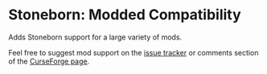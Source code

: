 # Stoneborn: Modded Compatibility

Adds Stoneborn support for a large variety of mods.

Feel free to suggest mod support on the [issue tracker](https://github.com/vizthex123/StonebornModdedCompat/issues) or comments section of the [CurseForge page](https://www.curseforge.com/minecraft/texture-packs/stoneborn-modded-compatibility/comments).
